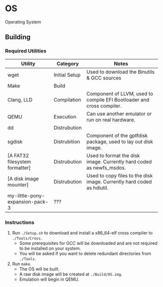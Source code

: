 # OS
Operating System

## Building
### Required Utilities

| Utility                         | Category      | Notes                                                                  |
|---------------------------------|---------------|------------------------------------------------------------------------|
| wget                            | Initial Setup | Used to download the Binutils & GCC sources                            |
| Make                            | Build         |                                                                        |
| Clang, LLD                      | Compilation   | Component of LLVM, used to compile EFI Bootloader and cross compiler.  |
| QEMU                            | Execution     | Can use another emulator or run on real hardware.                      |
| dd                              | Distrubution  |                                                                        |
| sgdisk                          | Distrubition  | Component of the gptfdisk package, used to lay out disk image.         |
| [A FAT32 filesystem formatter]  | Distrubution  | Used to format the disk image. Currently hard coded as newfs_msdos.    |
| [A disk image mounter]          | Distrubution  | Used to copy files to the disk image. Currently hard coded as hdiutil. |
| my-little-pony-expansion-pack-3 | ???           |                                                                        |

### Instructions
1. Run `./Setup.sh` to download and install a x86_64-elf cross compiler to `./Tools/Cross`.
    - Some prerequisites for GCC will be downloaded and are not required to be installed on your system.
    - You will be asked if you want to delete redundant directories from `./Tools`.
2. Run `make`.
    - The OS will be built.
    - A raw disk image will be created at `./Build/OS.img`.
    - Emulation will begin in QEMU.
